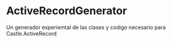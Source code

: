 ActiveRecordGenerator
=====================

Un generador experiemtal de las clases y codigo necesario para Castle.ActiveRecord